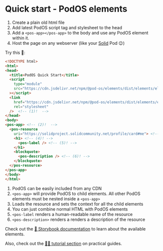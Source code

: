 # Quick start - PodOS elements

1. Create a plain old html file
2. Add latest PodOS script tag and stylesheet to the head
3. Add a `<pos-app></pos-app>` to the body and use any PodOS element within it.
4. Host the page on any webserver (like your [Solid](../solid/index.md) Pod 😉)

Try this 🤩:

``` html linenums="1" hl_lines="5-12 15 16 17 19 22"
<!DOCTYPE html>
<html>
<head>
  <title>PodOS Quick Start</title>
  <script
    type="module"
    src="https://cdn.jsdelivr.net/npm/@pod-os/elements/dist/elements/elements.esm.js"
  ></script>
  <link
    href="https://cdn.jsdelivr.net/npm/@pod-os/elements/dist/elements/elements.css"
    rel="stylesheet"
  />  <!-- (1)!  -->
</head>
<body>
<pos-app> <!-- (2)!  -->
  <pos-resource
    uri="https://solidproject.solidcommunity.net/profile/card#me"> <!-- (3)! --> 
    <h1> <!-- (4)! -->
      <pos-label /> <!-- (5)! -->
    </h1>
    <blockquote>
      <pos-description /> <!-- (6)! -->
    </blockquote>
  </pos-resource>
</pos-app>
</body>
</html>
```

1. PodOS can be easily included from any CDN
2. `<pos-app>` will provide PodOS to child elements. All other PodOS elements must be nested inside a `<pos-app>`
3. Loads the resource and sets the context for all the child elements
4. You can just combine normal HTML with PodOS elements
5. `<pos-label` renders a human-readable name of the resource
6. `<pos-description>` renders a renders a description of the resource

Check out the [📖 Storybook documentation](https://pod-os.github.io/PodOS/storybook/) to learn about the available elements.

Also, check out the [🧑‍🏫 tutorial section](../tutorials/index.md) on practical guides.